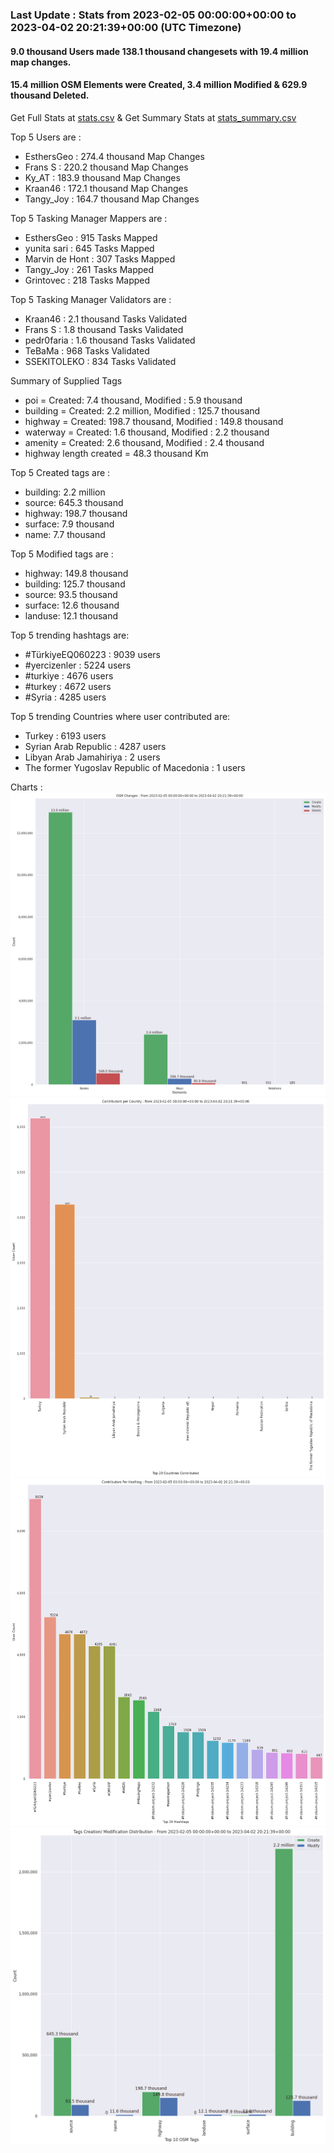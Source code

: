 ### Last Update : Stats from 2023-02-05 00:00:00+00:00 to 2023-04-02 20:21:39+00:00 (UTC Timezone)

#### 9.0 thousand Users made 138.1 thousand changesets with 19.4 million map changes.
#### 15.4 million OSM Elements were Created, 3.4 million Modified & 629.9 thousand Deleted.
Get Full Stats at [stats.csv](/stats/turkeyeq/Daily/stats.csv)
 & Get Summary Stats at [stats_summary.csv](/stats/turkeyeq/Daily/stats_summary.csv)

Top 5 Users are : 
- EsthersGeo : 274.4 thousand Map Changes
- Frans S : 220.2 thousand Map Changes
- Ky_AT : 183.9 thousand Map Changes
- Kraan46 : 172.1 thousand Map Changes
- Tangy_Joy : 164.7 thousand Map Changes

Top 5 Tasking Manager Mappers are : 
- EsthersGeo : 915 Tasks Mapped
- yunita sari : 645 Tasks Mapped
- Marvin de Hont : 307 Tasks Mapped
- Tangy_Joy : 261 Tasks Mapped
- Grintovec : 218 Tasks Mapped

Top 5 Tasking Manager Validators are : 
- Kraan46 : 2.1 thousand Tasks Validated
- Frans S : 1.8 thousand Tasks Validated
- pedr0faria : 1.6 thousand Tasks Validated
- TeBaMa : 968 Tasks Validated
- SSEKITOLEKO : 834 Tasks Validated

Summary of Supplied Tags
- poi = Created: 7.4 thousand, Modified : 5.9 thousand
- building = Created: 2.2 million, Modified : 125.7 thousand
- highway = Created: 198.7 thousand, Modified : 149.8 thousand
- waterway = Created: 1.6 thousand, Modified : 2.2 thousand
- amenity = Created: 2.6 thousand, Modified : 2.4 thousand
- highway length created = 48.3 thousand Km


Top 5 Created tags are :
- building: 2.2 million
- source: 645.3 thousand
- highway: 198.7 thousand
- surface: 7.9 thousand
- name: 7.7 thousand


Top 5 Modified tags are :
- highway: 149.8 thousand
- building: 125.7 thousand
- source: 93.5 thousand
- surface: 12.6 thousand
- landuse: 12.1 thousand


Top 5 trending hashtags are:
- #TürkiyeEQ060223 : 9039 users
- #yercizenler : 5224 users
- #turkiye : 4676 users
- #turkey : 4672 users
- #Syria : 4285 users


Top 5 trending Countries where user contributed are:
- Turkey : 6193 users
- Syrian Arab Republic : 4287 users
- Libyan Arab Jamahiriya : 2 users
- The former Yugoslav Republic of Macedonia : 1 users


 Charts : 
![Alt text](./stats_osm_changes.png) 
![Alt text](./stats_users_per_country.png) 
![Alt text](./stats_users_per_hashtag.png) 
![Alt text](./stats_tags.png) 
